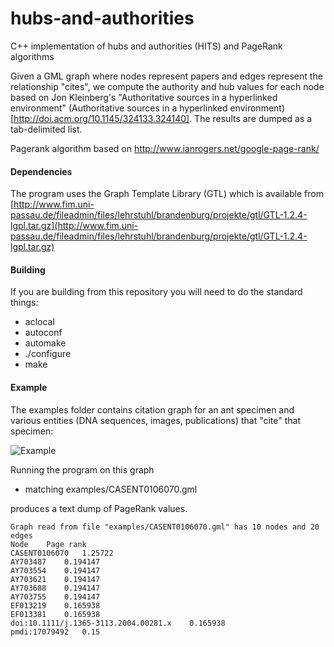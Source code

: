 hubs-and-authorities
====================

C++ implementation of hubs and authorities (HITS) and PageRank algorithms


Given a GML graph where nodes represent papers and edges represent the 
relationship "cites", we compute the authority and hub values for each node
based on Jon Kleinberg's "Authoritative sources in a hyperlinked environment"
(Authoritative sources in a hyperlinked environment)[http://doi.acm.org/10.1145/324133.324140].
The results are dumped as a tab-delimited list.

Pagerank algorithm based on http://www.ianrogers.net/google-page-rank/

#### Dependencies
The program uses the Graph Template Library (GTL) which is available from [http://www.fim.uni-passau.de/fileadmin/files/lehrstuhl/brandenburg/projekte/gtl/GTL-1.2.4-lgpl.tar.gz](http://www.fim.uni-passau.de/fileadmin/files/lehrstuhl/brandenburg/projekte/gtl/GTL-1.2.4-lgpl.tar.gz)

#### Building
If you are building from this repository you will need to do the standard things:

* aclocal
* autoconf
* automake
* ./configure
* make

#### Example

The examples folder contains citation graph for an ant specimen and various entities (DNA sequences, images, publications) that "cite" that specimen:

![Example](https://github.com/rdmpage/hubs-and-authorities/raw/master/examples/CASENT0106070.png)

Running the program on this graph

* matching examples/CASENT0106070.gml

produces a text dump of PageRank values.

	Graph read from file "examples/CASENT0106070.gml" has 10 nodes and 20 edges
	Node	Page rank
	CASENT0106070	1.25722
	AY703487	0.194147
	AY703554 	0.194147
	AY703621 	0.194147
	AY703688	0.194147
	AY703755 	0.194147
	EF013219	0.165938
	EF013381	0.165938
	doi:10.1111/j.1365-3113.2004.00281.x	0.165938
	pmdi:17079492	0.15


